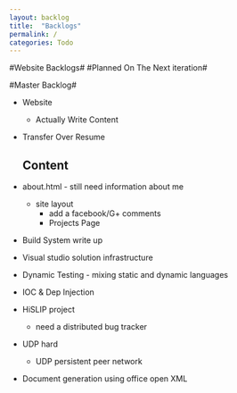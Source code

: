 ```yaml
---
layout: backlog
title:  "Backlogs"
permalink: /
categories: Todo
---
```


#Website Backlogs#
#Planned On The Next iteration#


#Master Backlog#

- Website
   - Actually Write Content
- Transfer Over Resume

  ## Content

- about.html - still need information about me
   - site layout
       - add a facebook/G+ comments
       - Projects Page
- Build System write up
- Visual studio solution infrastructure
- Dynamic Testing - mixing static and dynamic languages
- IOC & Dep Injection
- HiSLIP project
  - need a distributed bug tracker
- UDP hard
  - UDP persistent peer network
- Document generation using office open XML


